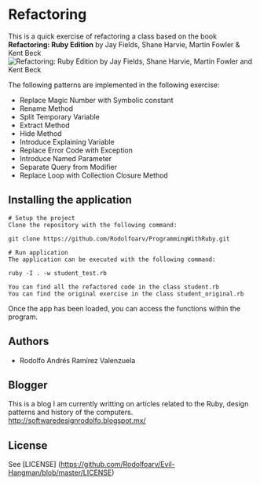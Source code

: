 # Refactoring

This is a quick exercise of refactoring a class based on the book **Refactoring: Ruby Edition**
by Jay Fields, Shane Harvie, Martin Fowler & Kent Beck ![Refactoring: Ruby Edition by Jay Fields, Shane Harvie, Martin Fowler and Kent Beck](http://martinfowler.com/books/refRuby.jpg)

The following patterns are implemented in the following exercise:

- Replace Magic Number with Symbolic constant
- Rename Method
- Split Temporary Variable
- Extract Method
- Hide Method
-  Introduce Explaining Variable
- Replace Error Code with Exception
- Introduce Named Parameter
- Separate Query from Modifier
- Replace Loop with Collection Closure Method


## Installing the application
    # Setup the project
    Clone the repository with the following command:

    git clone https://github.com/Rodolfoarv/ProgrammingWithRuby.git

    # Run application
    The application can be executed with the following command:

    ruby -I . -w student_test.rb

    You can find all the refactored code in the class student.rb
    You can find the original exercise in the class student_original.rb


Once the app has been loaded, you can access the functions within the program.


## Authors

- Rodolfo Andrés Ramírez Valenzuela

## Blogger

This is a blog I am currently writting on articles related to the Ruby, design patterns and history of the computers.
http://softwaredesignrodolfo.blogspot.mx/

## License

See [LICENSE] (https://github.com/Rodolfoarv/Evil-Hangman/blob/master/LICENSE)
